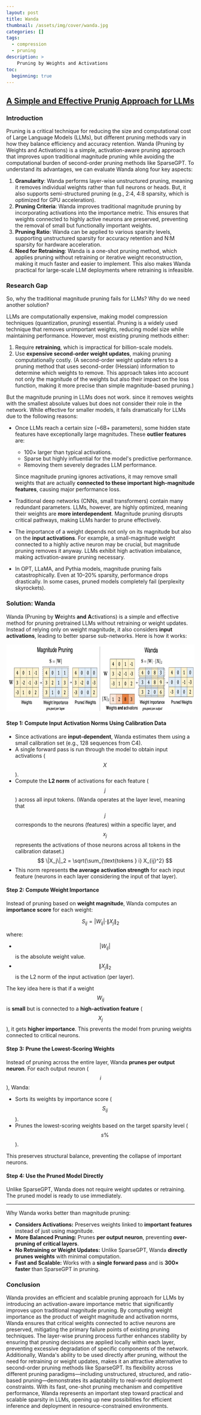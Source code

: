 ```yaml
---
layout: post
title: Wanda
thumbnail: /assets/img/cover/wanda.jpg
categories: []
tags:
  - compression
  - pruning
description: >
    Pruning by Weights and Activations
toc:
  beginning: true
---
```




## [A Simple and Effective Prunig Approach for LLMs][wandaPaper]

### Introduction


Pruning is a critical technique for reducing the size and computational cost of Large Language Models (LLMs), but different pruning methods vary in how they balance efficiency and accuracy retention. Wanda (Pruning by Weights and Activations) is a simple, activation-aware pruning approach that improves upon traditional magnitude pruning while avoiding the computational burden of second-order pruning methods like SparseGPT. To understand its advantages, we can evaluate Wanda along four key aspects:
1. **Granularity**: Wanda performs layer-wise unstructured pruning, meaning it removes individual weights rather than full neurons or heads. But, it also supports semi-structured pruning (e.g., 2:4, 4:8 sparsity, which is optimized for GPU acceleration).
2. **Pruning Criteria**: Wanda improves traditional magnitude pruning by incorporating activations into the importance metric. This ensures that weights connected to highly active neurons are preserved, preventing the removal of small but functionally important weights.
3. **Pruning Ratio**: Wanda can be applied to various sparsity levels, supporting unstructured sparsity for accuracy retention and N:M sparsity for hardware acceleration.
4. **Need for Retraining**: Wanda is a one-shot pruning method, which applies pruning without retraining or iterative weight reconstruction, making it much faster and easier to implement. This also makes Wanda practical for large-scale LLM deployments where retraining is infeasible.



### Research Gap

So, why the traditional magnitude pruning fails for LLMs? Why do we need another solution? 

LLMs are computationally expensive, making model compression techniques (quantization, pruning) essential. Pruning is a widely used technique that removes unimportant weights, reducing model size while maintaining performance. However, most existing pruning methods either:

1. Require **retraining**, which is impractical for billion-scale models.
2. Use **expensive second-order weight updates**, making pruning computationally costly. (A second-order weight update refers to a pruning method that uses second-order (Hessian) information to determine which weights to remove. This approach takes into account not only the magnitude of the weights but also their impact on the loss function, making it more precise than simple magnitude-based pruning.)

But the magnitude pruning in LLMs does not work. since it removes weights with the smallest absolute values but does not consider their role in the network. While effective for smaller models, it fails dramatically for LLMs due to the following reasons:

- Once LLMs reach a certain size (~6B+ parameters), some hidden state features have exceptionally large magnitudes. These **outlier features** are:
  - 100× larger than typical activations.
  - Sparse but highly influential for the model's predictive performance.
  - Removing them severely degrades LLM performance.

  Since magnitude pruning ignores activations, it may remove small weights that are actually **connected to these important high-magnitude features**, causing major performance loss.
- Traditional deep networks (CNNs, small transformers) contain many redundant parameters. LLMs, however, are highly optimized, meaning their weights are **more interdependent**. Magnitude pruning disrupts critical pathways, making LLMs harder to prune effectively.
- The importance of a weight depends not only on its magnitude but also on the **input activations**. For example, a small-magnitude weight connected to a highly active neuron may be crucial, but magnitude pruning removes it anyway. LLMs exhibit high activation imbalance, making activation-aware pruning necessary.
- In OPT, LLaMA, and Pythia models, magnitude pruning fails catastrophically. Even at 10–20% sparsity, performance drops drastically. In some cases, pruned models completely fail (perplexity skyrockets).


### Solution: Wanda

Wanda (Pruning by **W**eights **and** **A**ctivations) is a simple and effective method for pruning pretrained LLMs without retraining or weight updates. Instead of relying only on weight magnitude, it also considers **input activations**, leading to better sparse sub-networks. Here is how it works:

<p style="text-align:center;"><img src="/assets/img/weekly-review/wanda_architecture.png" alt="Wanda" width="800" height="180"></p>



#### Step 1: Compute Input Activation Norms Using Calibration Data
- Since activations are **input-dependent**, Wanda estimates them using a small calibration set (e.g., 128 sequences from C4).
- A single forward pass is run through the model to obtain input activations ($$X$$).
- Compute the **L2 norm** of activations for each feature ($$j$$) across all input tokens. (Wanda operates at the layer level, meaning that $$j$$ corresponds to the neurons (features) within a specific layer, and $$x_j$$ represents the activations of those neurons across all tokens in the calibration dataset.)
$$
\|X_j\|_2 = \sqrt{\sum_{\text{tokens } i} X_{ij}^2}
$$
- This norm represents **the average activation strength** for each input feature (neurons in each layer considering the input of that layer).



#### Step 2: Compute Weight Importance

Instead of pruning based on **weight magnitude**, Wanda computes an **importance score** for each weight:

$$
S_{ij} = |W_{ij}| \cdot \|X_j\|_2
$$

where:
- $$\vert W_{ij} \vert$$ is the absolute weight value.
- $$\|X_j\|_2$$ is the L2 norm of the input activation (per layer).

The key idea here is that if a weight $$W_{ij}$$ is **small** but is connected to a **high-activation feature** ($$X_j$$), it gets **higher importance**. This prevents the model from pruning weights connected to critical neurons.

#### Step 3: Prune the Lowest-Scoring Weights

Instead of pruning across the entire layer, Wanda **prunes per output neuron**. For each output neuron ($$i$$), Wanda:
  - Sorts its weights by importance score ($$S_{ij}$$).
  - Prunes the lowest-scoring weights based on the target sparsity level ($$s\%$$).

This preserves structural balance, preventing the collapse of important neurons.

#### Step 4: Use the Pruned Model Directly
Unlike SparseGPT, Wanda does not require weight updates or retraining. The pruned model is ready to use immediately.

---

Why Wanda works better than magnitude pruning:
- **Considers Activations:** Preserves weights linked to **important features** instead of just using magnitude.  
- **More Balanced Pruning:** Prunes **per output neuron**, preventing **over-pruning of critical layers**.  
- **No Retraining or Weight Updates:** Unlike SparseGPT, Wanda **directly prunes weights** with minimal computation.  
- **Fast and Scalable:** Works with a **single forward pass** and is **300× faster** than SparseGPT in pruning.  



### Conclusion

Wanda provides an efficient and scalable pruning approach for LLMs by introducing an activation-aware importance metric that significantly improves upon traditional magnitude pruning. By computing weight importance as the product of weight magnitude and activation norms, Wanda ensures that critical weights connected to active neurons are preserved, mitigating the primary failure points of existing pruning techniques. The layer-wise pruning process further enhances stability by ensuring that pruning decisions are applied locally within each layer, preventing excessive degradation of specific components of the network. Additionally, Wanda's ability to be used directly after pruning, without the need for retraining or weight updates, makes it an attractive alternative to second-order pruning methods like SparseGPT. Its flexibility across different pruning paradigms—including unstructured, structured, and ratio-based pruning—demonstrates its adaptability to real-world deployment constraints. With its fast, one-shot pruning mechanism and competitive performance, Wanda represents an important step toward practical and scalable sparsity in LLMs, opening up new possibilities for efficient inference and deployment in resource-constrained environments.









[wandaPaper]: https://arxiv.org/pdf/2306.11695